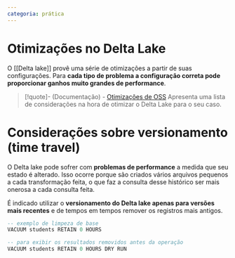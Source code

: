 ```yaml
---
categoria: prática
---
```

# Otimizações no Delta Lake

O [[Delta lake]] provê uma série de otimizações a partir de suas configurações. Para **cada tipo de problema a configuração correta pode proporcionar ganhos muito grandes de performance**. 


> [!quote]- (Documentação) - [Otimizações de OSS](https://docs.delta.io/latest/optimizations-oss.html)
> Apresenta uma lista de considerações na hora de otimizar o Delta Lake para o seu caso.

# Considerações sobre versionamento (time travel)

O Delta lake pode sofrer com **problemas de performance** a medida que seu estado é alterado. Isso ocorre porque são criados vários arquivos pequenos a cada transformação feita, o que faz a consulta desse histórico ser mais onerosa a cada consulta feita.

É indicado utilizar o **versionamento do Delta lake apenas para versões mais recentes** e de tempos em tempos remover os registros mais antigos.

```sql
-- exemplo de limpeza de base
VACUUM students RETAIN 0 HOURS

-- para exibir os resultados removidos antes da operação
VACUUM students RETAIN 0 HOURS DRY RUN
```
